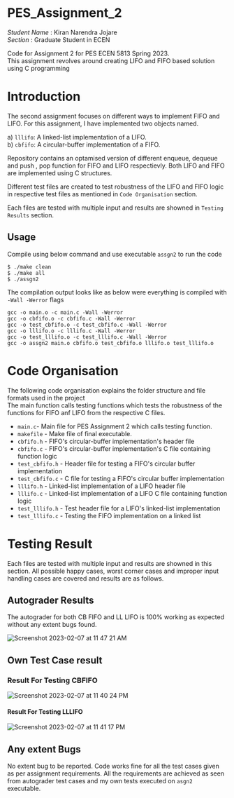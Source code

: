 # PES_Assignment_2

*Student Name*		: Kiran Narendra Jojare  
*Section*			    : Graduate Student in ECEN 

Code for Assignment 2 for PES ECEN 5813 Spring 2023.   
This assignment revolves around creating LIFO and FIFO based solution using C programming

# Introduction
The second assignment focuses on different ways to implement FIFO and LIFO. For this assignment, I have implemented two objects named. 
  
a) `lllifo`: A linked-list implementation of a LIFO.  
b) `cbfifo`: A circular-buffer implementation of a FIFO.   

Repository contains an optamised version of different enqueue, dequeue and push , pop function for FIFO and LIFO respectievly. Both LIFO and FIFO are implemented using C structures.    

Different test files are created to test robustness of the LIFO and FIFO logic in respective test files as mentioned in `Code Organisation` section. 

Each files are tested with multiple input and results are showned in `Testing Results` section.   

## Usage    
Compile using below command and use executable `assgn2` to run the code
```
$ ./make clean
$ ./make all
$ ./assgn2
``` 
The compilation output looks like as below were everything is compiled with `-Wall -Werror` flags
```
gcc -o main.o -c main.c -Wall -Werror 
gcc -o cbfifo.o -c cbfifo.c -Wall -Werror 
gcc -o test_cbfifo.o -c test_cbfifo.c -Wall -Werror 
gcc -o lllifo.o -c lllifo.c -Wall -Werror 
gcc -o test_lllifo.o -c test_lllifo.c -Wall -Werror 
gcc -o assgn2 main.o cbfifo.o test_cbfifo.o lllifo.o test_lllifo.o 
```

# Code Organisation   

The following code organisation explains the folder structure and file formats used in the project    
The main function calls testing functions which tests the robustness of the functions for FIFO anf LIFO from the respective C files.    

* `main.c`- Main file for PES Assignment 2 which calls testing function.  
* `makefile`        - Make file of final executable.   
* `cbfifo.h`		- FIFO's circular-buffer implementation's header file       
* `cbfifo.c`		- FIFO's circular-buffer implementation's C file containing function logic
* `test_cbfifo.h`	- Header file for testing a FIFO's circular buffer implementation       
* `test_cbfifo.c`	- C file for testing a FIFO's circular buffer implementation 
* `lllifo.h`		- Linked-list implementation of a LIFO header file        
* `lllifo.c`		- Linked-list implementation of a LIFO C file containing function logic     
* `test_lllifo.h`	- Test header file for a LIFO's linked-list implementation       
* `test_lllifo.c`	- Testing the FIFO implementation on a linked list     

# Testing Result
Each files are tested with multiple input and results are showned in this section. All possible happy cases, worst corner cases and improper input handling cases are covered and results are as follows.  

## Autograder Results
The autograder for both CB FIFO and LL LIFO is 100% working as expected without any extent bugs found.


![Screenshot 2023-02-07 at 11 47 21 AM](https://user-images.githubusercontent.com/111842372/217338589-2e74148f-1317-4187-b253-46c65cc9881d.png)

## Own Test Case result
### Result For Testing CBFIFO
![Screenshot 2023-02-07 at 11 40 24 PM](https://user-images.githubusercontent.com/111842372/217454204-069f41c1-6130-40dd-9574-d323eb4dfda6.png)


#### Result For Testing LLLIFO
![Screenshot 2023-02-07 at 11 41 17 PM](https://user-images.githubusercontent.com/111842372/217454161-432a0192-4374-477b-93f1-e1de7398bb02.png)


## Any extent Bugs 

No extent bug to be reported. Code works fine for all the test cases given as per assignment requirements. All the requirements are achieved as seen from autograder test cases and my own tests executed on `asgn2` executable.  


